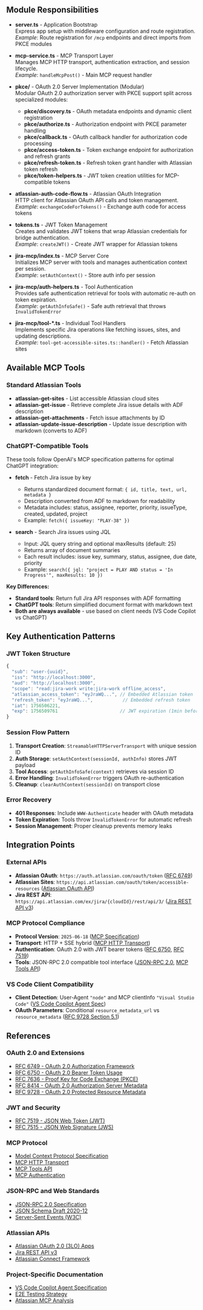 ## Module Responsibilities

- **server.ts** - Application Bootstrap  
  Express app setup with middleware configuration and route registration.  
  *Example*: Route registration for `/mcp` endpoints and direct imports from PKCE modules

- **mcp-service.ts** - MCP Transport Layer  
  Manages MCP HTTP transport, authentication extraction, and session lifecycle.  
  *Example*: `handleMcpPost()` - Main MCP request handler

- **pkce/** - OAuth 2.0 Server Implementation (Modular)  
  Modular OAuth 2.0 authorization server with PKCE support split across specialized modules:
  - **pkce/discovery.ts** - OAuth metadata endpoints and dynamic client registration
  - **pkce/authorize.ts** - Authorization endpoint with PKCE parameter handling
  - **pkce/callback.ts** - OAuth callback handler for authorization code processing
  - **pkce/access-token.ts** - Token exchange endpoint for authorization and refresh grants
  - **pkce/refresh-token.ts** - Refresh token grant handler with Atlassian token refresh
  - **pkce/token-helpers.ts** - JWT token creation utilities for MCP-compatible tokens

- **atlassian-auth-code-flow.ts** - Atlassian OAuth Integration  
  HTTP client for Atlassian OAuth API calls and token management.  
  *Example*: `exchangeCodeForTokens()` - Exchange auth code for access tokens

- **tokens.ts** - JWT Token Management  
  Creates and validates JWT tokens that wrap Atlassian credentials for bridge authentication.  
  *Example*: `createJWT()` - Create JWT wrapper for Atlassian tokens

- **jira-mcp/index.ts** - MCP Server Core  
  Initializes MCP server with tools and manages authentication context per session.  
  *Example*: `setAuthContext()` - Store auth info per session

- **jira-mcp/auth-helpers.ts** - Tool Authentication  
  Provides safe authentication retrieval for tools with automatic re-auth on token expiration.  
  *Example*: `getAuthInfoSafe()` - Safe auth retrieval that throws `InvalidTokenError`

- **jira-mcp/tool-*.ts** - Individual Tool Handlers  
  Implements specific Jira operations like fetching issues, sites, and updating descriptions.  
  *Example*: `tool-get-accessible-sites.ts::handler()` - Fetch Atlassian sites

## Available MCP Tools

### Standard Atlassian Tools
- **atlassian-get-sites** - List accessible Atlassian cloud sites
- **atlassian-get-issue** - Retrieve complete Jira issue details with ADF description
- **atlassian-get-attachments** - Fetch issue attachments by ID
- **atlassian-update-issue-description** - Update issue description with markdown (converts to ADF)

### ChatGPT-Compatible Tools
These tools follow OpenAI's MCP specification patterns for optimal ChatGPT integration:

- **fetch** - Fetch Jira issue by key
  - Returns standardized document format: `{ id, title, text, url, metadata }`
  - Description converted from ADF to markdown for readability
  - Metadata includes: status, assignee, reporter, priority, issueType, created, updated, project
  - Example: `fetch({ issueKey: "PLAY-38" })`

- **search** - Search Jira issues using JQL
  - Input: JQL query string and optional maxResults (default: 25)
  - Returns array of document summaries
  - Each result includes: issue key, summary, status, assignee, due date, priority
  - Example: `search({ jql: "project = PLAY AND status = 'In Progress'", maxResults: 10 })`

**Key Differences:**
- **Standard tools**: Return full Jira API responses with ADF formatting
- **ChatGPT tools**: Return simplified document format with markdown text
- **Both are always available** - use based on client needs (VS Code Copilot vs ChatGPT)

## Key Authentication Patterns

### JWT Token Structure
```javascript
{
  "sub": "user-{uuid}",
  "iss": "http://localhost:3000", 
  "aud": "http://localhost:3000",
  "scope": "read:jira-work write:jira-work offline_access",
  "atlassian_access_token": "eyJraWQ...", // Embedded Atlassian token
  "refresh_token": "eyJraWQ...",           // Embedded refresh token
  "iat": 1756506221,
  "exp": 1756509761                       // JWT expiration (1min before Atlassian)
}
```

### Session Flow Pattern
1. **Transport Creation**: `StreamableHTTPServerTransport` with unique session ID
2. **Auth Storage**: `setAuthContext(sessionId, authInfo)` stores JWT payload
3. **Tool Access**: `getAuthInfoSafe(context)` retrieves via session ID
4. **Error Handling**: `InvalidTokenError` triggers OAuth re-authentication
5. **Cleanup**: `clearAuthContext(sessionId)` on transport close

### Error Recovery
- **401 Responses**: Include `WWW-Authenticate` header with OAuth metadata
- **Token Expiration**: Tools throw `InvalidTokenError` for automatic refresh
- **Session Management**: Proper cleanup prevents memory leaks

## Integration Points

### External APIs
- **Atlassian OAuth**: `https://auth.atlassian.com/oauth/token` ([RFC 6749](https://tools.ietf.org/html/rfc6749))
- **Atlassian Sites**: `https://api.atlassian.com/oauth/token/accessible-resources` ([Atlassian OAuth API](https://developer.atlassian.com/cloud/jira/platform/oauth-2-3lo-apps/))
- **Jira REST API**: `https://api.atlassian.com/ex/jira/{cloudId}/rest/api/3/` ([Jira REST API v3](https://developer.atlassian.com/cloud/jira/platform/rest/v3/))

### MCP Protocol Compliance
- **Protocol Version**: `2025-06-18` ([MCP Specification](https://modelcontextprotocol.io/docs/specification))
- **Transport**: HTTP + SSE hybrid ([MCP HTTP Transport](https://modelcontextprotocol.io/docs/specification/transport))
- **Authentication**: OAuth 2.0 with JWT bearer tokens ([RFC 6750](https://tools.ietf.org/html/rfc6750), [RFC 7519](https://tools.ietf.org/html/rfc7519))
- **Tools**: JSON-RPC 2.0 compatible tool interface ([JSON-RPC 2.0](https://www.jsonrpc.org/specification), [MCP Tools API](https://modelcontextprotocol.io/docs/specification/tools))

### VS Code Client Compatibility
- **Client Detection**: User-Agent `"node"` and MCP clientInfo `"Visual Studio Code"` ([VS Code Copilot Agent Spec](../specs/vs-code-copilot/readme.md))
- **OAuth Parameters**: Conditional `resource_metadata_url` vs `resource_metadata` ([RFC 9728 Section 5.1](https://tools.ietf.org/html/rfc9728#section-5.1))

## References

### OAuth 2.0 and Extensions
- [RFC 6749 - OAuth 2.0 Authorization Framework](https://tools.ietf.org/html/rfc6749)
- [RFC 6750 - OAuth 2.0 Bearer Token Usage](https://tools.ietf.org/html/rfc6750)
- [RFC 7636 - Proof Key for Code Exchange (PKCE)](https://tools.ietf.org/html/rfc7636)
- [RFC 8414 - OAuth 2.0 Authorization Server Metadata](https://tools.ietf.org/html/rfc8414)
- [RFC 9728 - OAuth 2.0 Protected Resource Metadata](https://tools.ietf.org/html/rfc9728)

### JWT and Security
- [RFC 7519 - JSON Web Token (JWT)](https://tools.ietf.org/html/rfc7519)
- [RFC 7515 - JSON Web Signature (JWS)](https://tools.ietf.org/html/rfc7515)

### MCP Protocol
- [Model Context Protocol Specification](https://modelcontextprotocol.io/docs/specification)
- [MCP HTTP Transport](https://modelcontextprotocol.io/docs/specification/transport)
- [MCP Tools API](https://modelcontextprotocol.io/docs/specification/tools)
- [MCP Authentication](https://modelcontextprotocol.io/docs/concepts/authentication)

### JSON-RPC and Web Standards
- [JSON-RPC 2.0 Specification](https://www.jsonrpc.org/specification)
- [JSON Schema Draft 2020-12](https://json-schema.org/draft/2020-12/schema)
- [Server-Sent Events (W3C)](https://html.spec.whatwg.org/multipage/server-sent-events.html)

### Atlassian APIs
- [Atlassian OAuth 2.0 (3LO) Apps](https://developer.atlassian.com/cloud/jira/platform/oauth-2-3lo-apps/)
- [Jira REST API v3](https://developer.atlassian.com/cloud/jira/platform/rest/v3/)
- [Atlassian Connect Framework](https://developer.atlassian.com/cloud/jira/platform/connect/)

### Project-Specific Documentation
- [VS Code Copilot Agent Specification](../specs/vs-code-copilot/readme.md)
- [E2E Testing Strategy](../specs/e2e-testing-strategy.md)
- [Atlassian MCP Analysis](../specs/atlassian-mcp-analysis/analysis.md)

